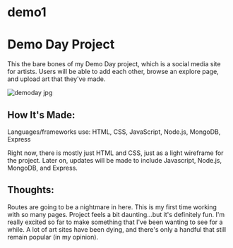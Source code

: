 # demo1

# Demo Day Project

This the bare bones of my Demo Day project, which is a social media site for artists. Users will be able to add each other, browse an explore page, and upload art that they've made. 

![demoday jpg](https://user-images.githubusercontent.com/102040536/172029920-9515ef66-88b2-4d7d-8223-cd136c188f10.png)


## How It's Made:

Languages/frameworks use: HTML, CSS, JavaScript, Node.js, MongoDB, Express

Right now, there is mostly just HTML and CSS, just as a light wireframe for the project. Later on, updates will be made to include Javascript, Node.js, MongoDB, and Express. 

## Thoughts:

Routes are going to be a nightmare in here. This is my first time working with so many pages. Project feels a bit daunting...but it's definitely fun. I'm really excited so far to make something that I've been wanting to see for a while. A lot of art sites have been dying, and there's only a handful that still remain popular (in my opinion). 
